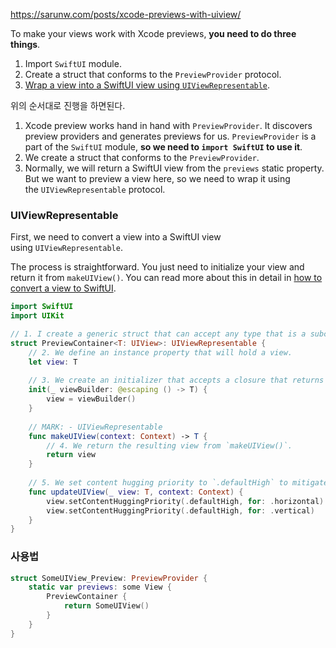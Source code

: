 https://sarunw.com/posts/xcode-previews-with-uiview/

To make your views work with Xcode previews, **you need to do three things**.

1. Import `SwiftUI` module.
2. Create a struct that conforms to the `PreviewProvider` protocol.
3. [Wrap a view into a SwiftUI view using `UIViewRepresentable`](https://sarunw.com/posts/uiview-in-swiftui/).

위의 순서대로 진행을 하면된다.

1. Xcode preview works hand in hand with `PreviewProvider`. It discovers preview providers and generates previews for us. `PreviewProvider` is a part of the `SwiftUI` module, **so we need to `import SwiftUI` to use it**.  
2. We create a struct that conforms to the `PreviewProvider`.  
3. Normally, we will return a SwiftUI view from the `previews` static property. But we want to preview a view here, so we need to wrap it using the `UIViewRepresentable` protocol.
### UIViewRepresentable
First, we need to convert a view into a SwiftUI view using `UIViewRepresentable`.

The process is straightforward. You just need to initialize your view and return it from `makeUIView()`. You can read more about this in detail in [how to convert a view to SwiftUI](https://sarunw.com/posts/uiview-in-swiftui/).

```swift
import SwiftUI
import UIKit

// 1. I create a generic struct that can accept any type that is a subclass of `UIView`. We make this struct conform to `UIViewRepresentable` since it will act as our SwiftUI view wrapper for our view.
struct PreviewContainer<T: UIView>: UIViewRepresentable {
    // 2. We define an instance property that will hold a view.
    let view: T
    
    // 3. We create an initializer that accepts a closure that returns a view. We execute it to get the resulting view.
    init(_ viewBuilder: @escaping () -> T) {
        view = viewBuilder()
    }
    
    // MARK: - UIViewRepresentable
    func makeUIView(context: Context) -> T {
        // 4. We return the resulting view from `makeUIView()`.
        return view
    }
    
    // 5. We set content hugging priority to `.defaultHigh` to mitigate the limitation mentioned in the previous section.
    func updateUIView(_ view: T, context: Context) {
        view.setContentHuggingPriority(.defaultHigh, for: .horizontal)
        view.setContentHuggingPriority(.defaultHigh, for: .vertical)
    }
}
```

### 사용법

```swift
struct SomeUIView_Preview: PreviewProvider {
    static var previews: some View {
        PreviewContainer {
            return SomeUIView()
        }
    }
}
```

